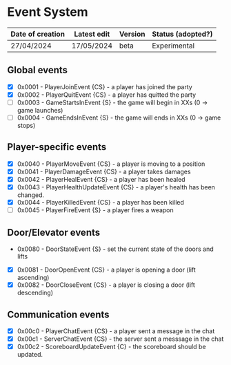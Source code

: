 # Event System

| Date of creation | Latest edit      | Version | Status (adopted?) |
|------------------|------------------|---------|-------------------|
| 27/04/2024       | 17/05/2024       | beta   | Experimental      |

## Global events

* [x] 0x0001 - PlayerJoinEvent {CS} - a player has joined the party
* [x] 0x0002 - PlayerQuitEvent {CS} - a player has quitted the party
* [ ] 0x0003 - GameStartsInEvent {S} - the game will begin in XXs (0 -> game launches)
* [ ] 0x0004 - GameEndsInEvent {S} - the game will ends in XXs (0 -> game stops)

## Player-specific events

* [x] 0x0040 - PlayerMoveEvent {CS} - a player is moving to a position
* [x] 0x0041 - PlayerDamageEvent {CS} - a player takes damages
* [x] 0x0042 - PlayerHealEvent {CS} - a player has been healed
* [x] 0x0043 - PlayerHealthUpdateEvent {CS} - a player's health has been changed.
* [x] 0x0044 - PlayerKilledEvent {CS} - a player has been killed
* [ ] 0x0045 - PlayerFireEvent {S} - a player fires a weapon

## Door/Elevator events

* 0x0080 - DoorStateEvent {S} - set the current state of the doors and lifts
* [x] 0x0081 - DoorOpenEvent {CS} - a player is opening a door (lift ascending)
* [x] 0x0082 - DoorCloseEvent {CS} - a player is closing a door (lift descending) 

## Communication events

* [x] 0x00c0 - PlayerChatEvent {CS} - a player sent a message in the chat
* [x] 0x00c1 - ServerChatEvent {CS} - the server sent a messsage in the chat
* [x] 0x00c2 - ScoreboardUpdateEvent {C} - the scoreboard should be updated.